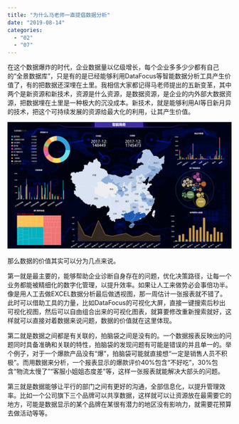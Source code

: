 ```yaml
---
title: "为什么马老师一直提倡数据分析"
date: "2019-08-14"
categories: 
  - "02"
  - "07"
---
```


在这个数据爆炸的时代，企业数据量以亿级增长，每个企业多多少少都有自己的“全景数据库”，只是有的是已经能够利用DataFocus等智能数据分析工具产生价值了，有的把数据还深埋在土里。我相信大家都记得马老师提出的五新变革，其中两个是新资源和新技术，资源是什么资源，是数据资源，是企业的内外部大数据资源，把数据埋在土里是一种极大的沉没成本。新技术，就是能够利用AI等日新月异的技术，把这个可持续发展的资源给最大化的利用，让其产生价值。

![](images/word-image-465.png)

那么数据的价值其实可以分为几点来说。

第一就是最主要的，能够帮助企业诊断自身存在的问题，优化决策路径，让每一个业务都能被精细化的数字化管理，以提升效率。如果让人工来做势必会事倍功半。像是用人工去做EXCEL数据分析最后做透视图，那一周估计一张报表就不错了。此时可以借助工具的力量，比如DataFocus的可视化大屏，直接一键搜索后秒出可视化视图，然后可以自由组合出来的可视化图表，就算要修改重新搜索就好，这样就可以直接对着数据来说问题，数据的价值就在这里体现。

第二就是数据之间都是有关联的，拍脑袋之间是没有的。一个数据报表反映出的问题同时具备准确和关联的特性，拍脑袋的发现问题有可能是错误的并且单一的。举个例子，对于一个爆款产品没有“爆”，拍脑袋可能就直接想“一定是销售人员不积极”。而用数据来分析，一个报表显示的爆款评价40%包含“不好吃”，30%包含“物流太慢了”“客服小姐姐态度差”等，这样一张报表就能解决大部头的问题。

第三就是数据能够让平行的部门之间有更好的沟通，全部信息化，以提升管理效率。比如一个公司旗下三个品牌可以共享数据，这样就可以让资源放在最需要它的地方，可能是数据显示的某个品牌在某很有潜力的地区没有影响力，就需要花预算去做活动等等。
